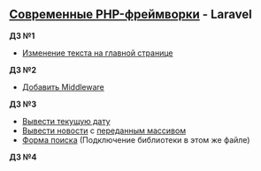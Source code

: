 ## [Современные PHP-фреймворки](#) - Laravel
**ДЗ №1** 
* [Изменение текста на главной странице](https://github.com/skiphog/profit-laravel/blob/master/resources/views/welcome.blade.php)

**ДЗ №2**
* [Добавить Middleware](https://github.com/skiphog/profit-laravel/blob/master/app/Http/Middleware/VerifyAuthentication.php)

**ДЗ №3**
* [Вывести текущую дату](https://github.com/skiphog/profit-laravel/blob/master/resources/views/layouts/app.blade.php#L22)
* [Вывести новости](https://github.com/skiphog/profit-laravel/blob/master/resources/views/testNews.blade.php) с [переданным массивом](https://github.com/skiphog/profit-laravel/blob/master/app/Http/Controllers/TestNews.php)
* [Форма поиска](https://github.com/skiphog/profit-laravel/blob/master/resources/views/layouts/app.blade.php#L14) (Подключение библиотеки в этом же файле)

**ДЗ №4**

